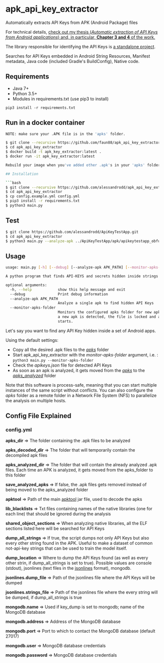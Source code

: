 # apk_api_key_extractor
Automatically extracts API Keys from APK (Android Package) files

For technical details, [check out my thesis (_Automatic extraction of API Keys from Android applications_) and, in particular, **Chapter 3 and 4** of the work.](https://goo.gl/uryZeA)

The library responsible for identifying the API Keys is [a standalone project](https://github.com/alessandrodd/api_key_detector).

Searches for API Keys embedded in Android String Resources, Manifest metadata, Java code (included Gradle's BuildConfig), Native code.

## Requirements

- Java 7+
- Python 3.5+
- Modules in requirements.txt (use pip3 to install)
```
pip3 install -r requirements.txt
```
## Run in a docker container
```bash
NOTE: make sure your .APK file is in the 'apks' folder.

$ git clone --recursive https://github.com/faun88/apk_api_key_extractor.git
$ cd apk_api_key_extractor
$ docker build -t apk_key_extractor:latest .
$ docker run -it apk_key_extractor:latest

Rebuild your image when you've added other .apk's in your 'apks' folder.```

## Installation

```bash
$ git clone --recursive https://github.com/alessandrodd/apk_api_key_extractor.git
$ cd apk_api_key_extractor
$ cp config.example.yml config.yml
$ pip3 install -r requirements.txt
$ python3 main.py
```

## Test
```bash
$ git clone https://github.com/alessandrodd/ApiKeyTestApp.git
$ cd apk_api_key_extractor
$ python3 main.py --analyze-apk ../ApiKeyTestApp/apk/apikeytestapp_obfuscated.apk
```

## Usage

```bash
usage: main.py [-h] [--debug] [--analyze-apk APK_PATH] [--monitor-apks-folder]

A python program that finds API-KEYS and secrets hidden inside strings

optional arguments:
  -h, --help            show this help message and exit
  --debug               Print debug information
  --analyze-apk APK_PATH
                        Analyze a single apk to find hidden API Keys
  --monitor-apks-folder
                        Monitors the configured apks folder for new apks. When
                        a new apk is detected, the file is locked and analysis
                        starts.
```

Let's say you want to find any API Key hidden inside a set of Android apps.

Using the default settings:
- Copy all the desired .apk files to the [_apks_](apks) folder
- Start apk_api_key_extractor with the _monitor-apks-folder_ argument, i.e. : ```python3 main.py --monitor-apks-folder```
- Check the _apikeys.json_ file for detected API Keys
- As soon as an apk is analyzed, it gets moved from the [_apks_](apks) to the [_apks_analyzed_](apks_analyzed) folder

Note that this software is process-safe, meaning that you can start multiple instances of the same script without conflicts. You can also configure the _apks_ folder as a remote folder in a Network File System (NFS) to parallelize the analysis on multiple hosts.

## Config File Explained
### config.yml
**apks_dir** => The folder containing the .apk files to be analyzed

**apks_decoded_dir** => The folder that will temporarily contain the decompiled apk files

**apks_analyzed_dir** => The folder that will contain the already analyzed .apk files. Each time an APK is analyzed, it gets moved from the apks_folder to this folder

**save_analyzed_apks** => If false, the .apk files gets removed instead of being moved to the apks_analyzed folder

**apktool** => Path of the main [apktool](https://ibotpeaches.github.io/Apktool/) jar file, used to decode the apks

**lib_blacklists** => Txt files containing names of the native libraries (one for each line) that should be ignored during the analysis

**shared_object_sections** => When analyzing native libraries, all the ELF sections listed here will be searched for API Keys

**dump_all_strings** => If true, the script dumps not only API Keys but also every other string found in the APK. Useful to make a dataset of common not-api-key strings that can be used to train the model itself.

**dump_location** => Where to dump the API Keys found (as well as every other strin, if dump_all_strings is set to true). Possible values are console (stdout), jsonlines (text files in the [jsonlines](http://jsonlines.org/) format), mongodb.

**jsonlines.dump_file** => Path of the jsonlines file where the API Keys will be dumped

**jsonlines.strings_file** => Path of the jsonlines file where the every string will be dumped, if dump_all_strings is true

**mongodb.name** => Used if key_dump is set to mongodb; name of the MongoDB database

**mongodb.address** => Address of the MongoDB database

**mongodb.port** => Port to which to contact the MongoDB database (default 27017)

**mongodb.user** => MongoDB database credentials

**mongodb.password** => MongoDB database credentials
